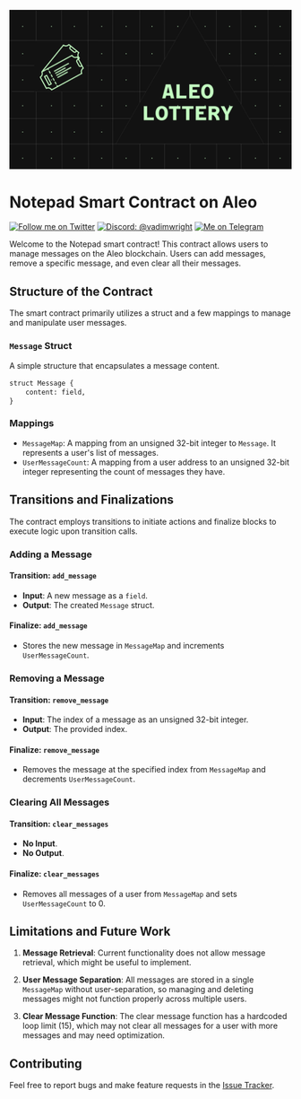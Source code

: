 ![alt text](imgs/aleo-notepad.png "Title")

# Notepad Smart Contract on Aleo
[![Follow me on Twitter](https://img.shields.io/badge/Twitter-%231DA1F2.svg?style=for-the-badge&logo=Twitter&logoColor=white)](https://twitter.com/VadimWright)
[![Discord: @vadimwright](https://img.shields.io/badge/Discord-%235865F2.svg?style=for-the-badge&logo=discord&logoColor=white)](@vadimwright)
[![Me on Telegram](https://img.shields.io/badge/Telegram-%235865F2.svg?style=for-the-badge&logo=telegram&logoColor=white)](https://t.me/Vadim_Wright)


Welcome to the Notepad smart contract! This contract allows users to manage messages on the Aleo blockchain. Users can add messages, remove a specific message, and even clear all their messages.

## Structure of the Contract

The smart contract primarily utilizes a struct and a few mappings to manage and manipulate user messages.

### `Message` Struct

A simple structure that encapsulates a message content.

```plaintext
struct Message {
    content: field,
}
```

### Mappings

- `MessageMap`: A mapping from an unsigned 32-bit integer to `Message`. It represents a user's list of messages.
- `UserMessageCount`: A mapping from a user address to an unsigned 32-bit integer representing the count of messages they have.

## Transitions and Finalizations

The contract employs transitions to initiate actions and finalize blocks to execute logic upon transition calls.

### Adding a Message

#### Transition: `add_message`

- **Input**: A new message as a `field`.
- **Output**: The created `Message` struct.
  
#### Finalize: `add_message`
- Stores the new message in `MessageMap` and increments `UserMessageCount`.

### Removing a Message

#### Transition: `remove_message`

- **Input**: The index of a message as an unsigned 32-bit integer.
- **Output**: The provided index.

#### Finalize: `remove_message`
- Removes the message at the specified index from `MessageMap` and decrements `UserMessageCount`.

### Clearing All Messages

#### Transition: `clear_messages`

- **No Input**.
- **No Output**.

#### Finalize: `clear_messages`
- Removes all messages of a user from `MessageMap` and sets `UserMessageCount` to 0.

## Limitations and Future Work

1. **Message Retrieval**: Current functionality does not allow message retrieval, which might be useful to implement.
   
2. **User Message Separation**: All messages are stored in a single `MessageMap` without user-separation, so managing and deleting messages might not function properly across multiple users.

3. **Clear Message Function**: The clear message function has a hardcoded loop limit (15), which may not clear all messages for a user with more messages and may need optimization.

## Contributing

Feel free to report bugs and make feature requests in the [Issue Tracker](#).
